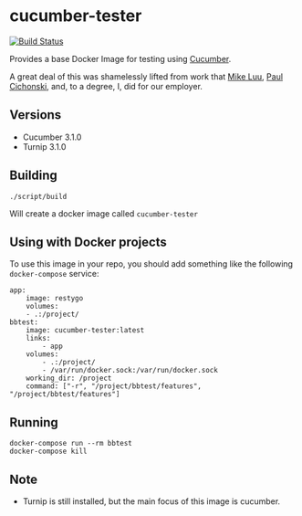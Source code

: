 # cucumber-tester

[![Build Status](https://travis-ci.org/joeygibson/cucumber-tester.svg?branch=master)](https://travis-ci.org/joeygibson/cucumber-tester)

Provides a base Docker Image for testing using [Cucumber](https://cucumber.io).

A great deal of this was shamelessly lifted from work that [Mike Luu](https://github.com/munkyboy),
[Paul Cichonski](https://github.com/paulcichonski), and, to a degree, I, did for our employer.

## Versions

* Cucumber 3.1.0
* Turnip 3.1.0

## Building

    ./script/build

Will create a docker image called `cucumber-tester`

## Using with Docker projects

To use this image in your repo, you should add something like the following `docker-compose` service:

    app:
        image: restygo
        volumes:
        - .:/project/
    bbtest:
        image: cucumber-tester:latest
        links:
            - app
        volumes:
            - .:/project/
            - /var/run/docker.sock:/var/run/docker.sock
        working_dir: /project
        command: ["-r", "/project/bbtest/features", "/project/bbtest/features"]

## Running

    docker-compose run --rm bbtest
    docker-compose kill

## Note

* Turnip is still installed, but the main focus of this image is cucumber.

